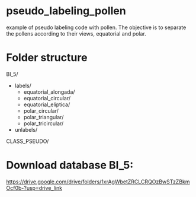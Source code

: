# pseudo_labeling_pollen
example of pseudo labeling code with pollen. The objective is to separate the pollens according to their views, equatorial and polar.
  

# Folder structure

BI_5/
  + labels/
	+ equatorial_alongada/
	+ equatorial_circular/
	+ equatorial_eliptica/
	+ polar_circular/
	+ polar_triangular/
	+ polar_tricircular/
  + unlabels/

CLASS_PSEUDO/

# Download database BI_5:
https://drive.google.com/drive/folders/1xrAgWbetZRCLCRQOzBwSTzZBkmOcf0b-?usp=drive_link


